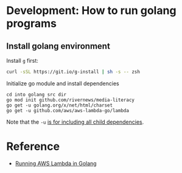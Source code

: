 # Development: How to run golang programs

## Install golang environment

Install [`g`](https://github.com/stefanmaric/g) first:

```sh
curl -sSL https://git.io/g-install | sh -s -- zsh
```

Initialize go module and install dependencies

```
cd into golang src dir
go mod init github.com/rivernews/media-literacy
go get -u golang.org/x/net/html/charset
go get -u github.com/aws/aws-lambda-go/lambda
```

Note that the `-u` [is for including all child dependencies](https://blogs.halodoc.io/go-modules-implementation/).

# Reference

- [Running AWS Lambda in Golang](https://docs.aws.amazon.com/lambda/latest/dg/golang-handler.html)

